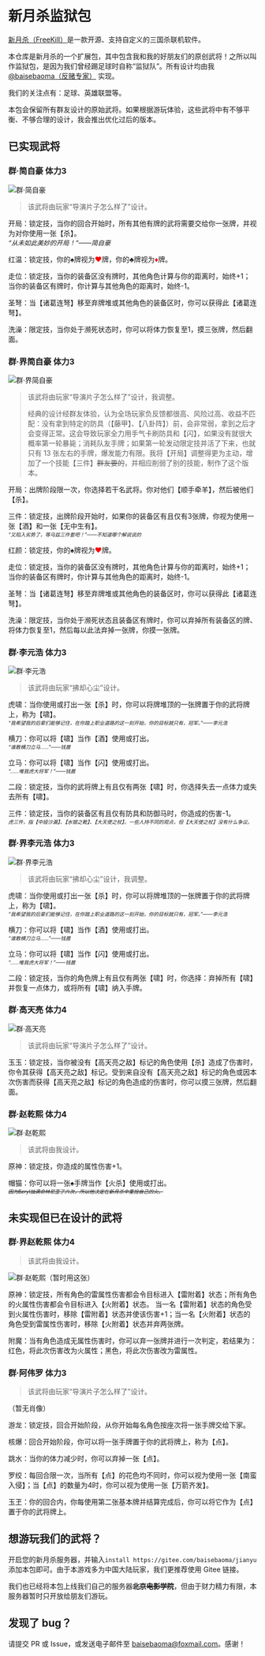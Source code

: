 # 新月杀监狱包

[新月杀（FreeKill）](https://github.com/Qsgs-Fans/FreeKill)是一款开源、支持自定义的三国杀联机软件。

本仓库是新月杀的一个扩展包，其中包含我和我的好朋友们的原创武将！之所以叫作监狱包，是因为我们曾经踢足球时自称“监狱队”。所有设计均由我 [@baisebaoma（反赌专家）](https://github.com/baisebaoma) 实现。

我们的关注点有：足球、英雄联盟等。

本包会保留所有群友设计的原始武将。如果根据游玩体验，这些武将中有不够平衡、不够合理的设计，我会推出优化过后的版本。

## 已实现武将

### 群·简自豪 体力3

![群·简自豪](./image/generals/avatar/xjb__jianzihao.jpg "群·简自豪")

> 该武将由玩家“导演片子怎么样了”设计。

开局：锁定技，当你的回合开始时，所有其他有牌的武将需要交给你一张牌，并视为对你使用一张【杀】。<br>
  <font size="2"><i>“从未如此美妙的开局！”——简自豪</i></font>

红温：锁定技，你的♠牌视为<font color='red'>♥</font>牌，你的♣牌视为<font color='red'>♦</font>牌。

走位：锁定技，当你的装备区没有牌时，其他角色计算与你的距离时，始终+1；当你的装备区有牌时，你计算与其他角色的距离时，始终-1。

圣弩：当【诸葛连弩】移至弃牌堆或其他角色的装备区时，你可以获得此【诸葛连弩】。

洗澡：限定技，当你处于濒死状态时，你可以将体力恢复至1，摸三张牌，然后翻面。


### 群·界简自豪 体力3

![群·界简自豪](./image/generals/avatar/tym__jianzihao.jpg "群·界简自豪")

> 该武将由玩家“导演片子怎么样了”设计，我调整。
> 
> 经典的设计经群友体验，认为全场玩家负反馈都很高、风险过高、收益不匹配：没有拿到特定的防具（【藤甲】、【八卦阵】）前，会非常弱，拿到之后才会变得正常。这会导致玩家全力用手气卡刷防具和【闪】，如果没有就很大概率第一轮暴毙；消耗队友手牌；如果第一轮发动限定技并活了下来，也就只有 13 张左右的手牌，爆发能力有限。我将【开局】调整得更为主动，增加了一个技能【三件】~~群友要的~~，并相应削弱了别的技能，制作了这个版本。

开局：出牌阶段限一次，你选择若干名武将。你对他们【顺手牵羊】，然后被他们【杀】。

三件：锁定技，出牌阶段开始时，如果你的装备区有且仅有3张牌，你视为使用一张【酒】和一张【无中生有】。<br>
  <font size="1"><i>“又陷入劣势了，等乌兹三件套吧！”——不知道哪个解说说的</i></font>

红颜：锁定技，你的♠牌视为<font color='red'>♥</font>牌。

走位：锁定技，当你的装备区没有牌时，其他角色计算与你的距离时，始终+1；当你的装备区有牌时，你计算与其他角色的距离时，始终-1。

圣弩：当【诸葛连弩】移至弃牌堆或其他角色的装备区时，你可以获得此【诸葛连弩】。

洗澡：限定技，当你处于濒死状态且装备区有牌时，你可以弃掉所有装备区的牌、将体力恢复至1，然后每以此法弃掉一张牌，你摸一张牌。


### 群·李元浩 体力3

![群·李元浩](./image/generals/avatar/skl__liyuanhao.jpg "群·李元浩")

> 该武将由玩家“拂却心尘”设计。

虎啸：当你使用或打出一张【杀】时，你可以将牌堆顶的一张牌置于你的武将牌上，称为【啸】。
  <br><font size="1"><i>“我希望我的后辈们能够记住，在你踏上职业道路的这一刻开始，你的目标就只有，冠军。”——李元浩</i></font>

横刀：你可以将【啸】当作【酒】使用或打出。
  <br><font size="1"><i>“谁敢横刀立马……”——钱晨</i></font>

立马：你可以将【啸】当作【闪】使用或打出。
  <br><font size="1"><i>“……唯我虎大将军！”——钱晨</i></font>

二段：锁定技，当你的武将牌上有且仅有两张【啸】时，你选择失去一点体力或失去所有【啸】。

三件：锁定技，当你的装备区有且仅有防具和防御马时，你造成的伤害-1。
  <br><font size="1"><i>虎三件，指【中娅沙漏】、【水银之靴】、【大天使之杖】。一些人持不同的观点，但【大天使之杖】没有什么争议。</i></font>


### 群·界李元浩 体力3

![群·界李元浩](./image/generals/avatar/tym__liyuanhao.jpg "群·界李元浩")

> 该武将由玩家“拂却心尘”设计，我调整。

虎啸：当你使用或打出一张【杀】时，你可以将牌堆顶的一张牌置于你的武将牌上，称为【啸】。
  <br><font size="1"><i>“我希望我的后辈们能够记住，在你踏上职业道路的这一刻开始，你的目标就只有，冠军。”——李元浩</i></font>

横刀：你可以将【啸】当作【酒】使用或打出。
  <br><font size="1"><i>“谁敢横刀立马……”——钱晨</i></font>

立马：你可以将【啸】当作【闪】使用或打出。
  <br><font size="1"><i>“……唯我虎大将军！”——钱晨</i></font>

二段：锁定技，当你的角色牌上有且仅有两张【啸】时，你选择：弃掉所有【啸】并恢复一点体力，或将所有【啸】纳入手牌。


### 群·高天亮 体力4

![群·高天亮](./image/generals/avatar/xjb__gaotianliang.jpg "群·高天亮")

> 该武将由玩家“导演片子怎么样了”设计。

玉玉：锁定技，当你被没有【高天亮之敌】标记的角色使用【杀】造成了伤害时，你令其获得【高天亮之敌】标记。受到来自没有【高天亮之敌】标记的角色或因本次伤害而获得【高天亮之敌】标记的角色造成的伤害时，你可以摸三张牌，然后翻面。


### 群·赵乾熙 体力4

![群·赵乾熙](./image/generals/avatar/tym__zhaoqianxi.jpg "群·赵乾熙")

> 该武将由我设计。

原神：锁定技，你造成的属性伤害+1。

帽猫：你可以将一张♠手牌当作【火杀】使用或打出。
  <br /><font size="1"><i><s>因为Beryl抽满命林尼歪了六次，所以他决定在新月杀中重拾自己的火。</s></i></font>

## 未实现但已在设计的武将

### 群·界赵乾熙 体力4

> 该武将由我设计。

![群·赵乾熙（暂时用这张）](./image/generals/avatar/tym__zhaoqianxi.jpg "群·赵乾熙")

原神：锁定技，所有角色的雷属性伤害都会令目标进入【雷附着】状态；所有角色的火属性伤害都会令目标进入【火附着】状态。
当一名【雷附着】状态的角色受到火属性伤害时，移除【雷附着】状态并使该伤害+1；当一名【火附着】状态的角色受到雷属性伤害时，移除【火附着】状态并弃两张牌。

附魔：当有角色造成无属性伤害时，你可以弃一张牌并进行一次判定，若结果为：红色，将此次伤害改为火属性；黑色，将此次伤害改为雷属性。

### 群·阿伟罗 体力3

> 该武将由玩家“导演片子怎么样了”设计。

（暂无肖像）

游龙：锁定技，回合开始阶段，从你开始每名角色按座次将一张手牌交给下家。

核爆：回合开始阶段，你可以将一张手牌置于你的武将牌上，称为【点】。

跳水：当你的体力减少时，你可以弃掉一张【点】。

罗绞：每回合限一次，当所有【点】的花色均不同时，你可以视为使用一张【南蛮入侵】；当【点】的数量为4时，你可以视为使用一张【万箭齐发】。

玉玊：你的回合内，你每使用第二张基本牌并结算完成后，你可以将它作为【点】置于你的武将牌上。

## 想游玩我们的武将？

开启您的新月杀服务器，并输入`install https://gitee.com/baisebaoma/jianyu`添加本包即可。由于本游戏多为中国大陆玩家，我们更推荐使用 Gitee 链接。

我们也已经将本包上线我们自己的服务器<del>**北京电影学院**</del>，但由于财力精力有限，本服务器暂时只开放给朋友们游玩。

## 发现了 bug？

请提交 PR 或 Issue，或发送电子邮件至 [baisebaoma@foxmail.com](mailto:baisebaoma@foxmail.com)。感谢！
